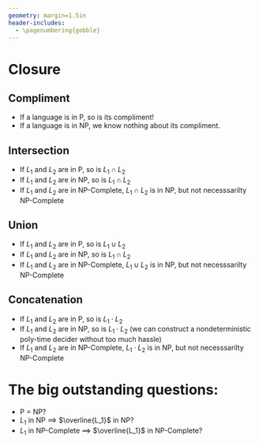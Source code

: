 ```yaml
---
geometry: margin=1.5in
header-includes:
  - \pagenumbering{gobble}
---
```


# Closure

## Compliment

* If a language is in P, so is its compliment!
* If a language is in NP, we know nothing about its compliment.

## Intersection

* If $L_1$ and $L_2$ are in P, so is $L_1 \cap L_2$
* If $L_1$ and $L_2$ are in NP, so is $L_1 \cap L_2$
* If $L_1$ and $L_2$ are in NP-Complete, $L_1 \cap L_2$ is in NP, but not necesssarilty NP-Complete

## Union

* If $L_1$ and $L_2$ are in P, so is $L_1 \cup L_2$
* If $L_1$ and $L_2$ are in NP, so is $L_1 \cap L_2$
* If $L_1$ and $L_2$ are in NP-Complete, $L_1 \cup L_2$ is in NP, but not necesssarilty NP-Complete

## Concatenation

* If $L_1$ and $L_2$ are in P, so is $L_1 \cdot L_2$
* If $L_1$ and $L_2$ are in NP, so is $L_1 \cdot L_2$ (we can construct a nondeterministic poly-time decider without too much hassle)
* If $L_1$ and $L_2$ are in NP-Complete, $L_1 \cdot L_2$ is in NP, but not necesssarilty NP-Complete


# The big outstanding questions:

* P = NP?
* $L_1$ in NP $\implies$ $\overline{L_1}$ in NP?
* $L_1$ in NP-Complete $\implies$ $\overline{L_1}$ in NP-Complete?
